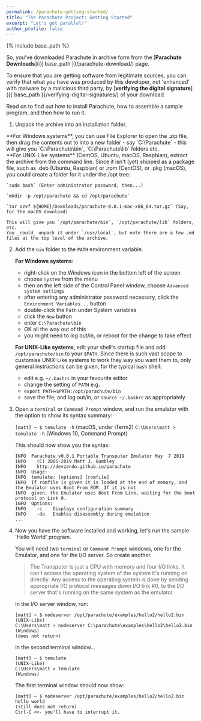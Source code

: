 ```yaml
---
permalink: /parachute-getting-started/
title: "The Parachute Project: Getting Started"
excerpt: "Let's get parallel!"
author_profile: false
---
```


{% include base_path %}

So, you've downloaded Parachute in archive form from the [**Parachute Downloads**]({{ base_path }}/parachute-download/)
page. 

To ensure that you are getting software from legitimate sources, you can verify that what you have was produced by this
developer, not 'enhanced' with malware by a malicious third party, by 
[**verifying the digital signature**]({{ base_path }}/verifying-digital-signatures/) of your download.

Read on to find out how to install Parachute, how to assemble a sample program, and then how to run it.

1.  Unpack the archive into an installation folder.

<div color="#FF0000">
    **For Windows systems**, you can use File Explorer to open the .zip file, then drag the contents out to
    into a new folder - say `C:\Parachute` - this will give you `C:\Parachute\bin`, `C:\Parachute\lib` folders etc.
</div>
<div color="#00FF00">    
    **For UNIX-Like systems** (CentOS, Ubuntu, macOS, Raspbian), extract the archive from the command line.
    Since it isn't (yet) shipped as a package file, such as .deb (Ubuntu, Raspbian) or .rpm (CentOS),
    or .pkg (macOS), you could create a folder for it under the /opt tree:
    
    `sudo bash` (Enter administrator password, then...)
    
    `mkdir -p /opt/parachute && cd /opt/parachute`
    
    `tar xzvf ${HOME}/Downloads/parachute-0.0.1-mac-x86_64.tar.gz` (Say, for the macOS download)
    
    This will give you `/opt/parachute/bin`, `/opt/parachute/lib` folders, etc.
    You _could_ unpack it under `/usr/local`, but note there are a few .md files at the top level of the archive.
</div>
    
2.  Add the `bin` folder to the `PATH` environment variable.

    **For Windows systems**: 
       * right-click on the Windows icon in the bottom left of the screen
       * choose `System` from the menu
       * then on the left side of the Control Panel window, choose `Advanced system settings`
       * after entering any administrator password necessary, click the `Environment Variables...` button
       * double-click the `Path` under System variables
       * click the `New` button
       * enter `C:\Parachute\bin`
       * OK all the way out of this
       * you might need to log out/in, or reboot for the change to take effect
       
    **For UNIX-Like systems**, edit your shell's startup file and add `/opt/parachute/bin` to your `$PATH`.
    Since there is such vast scope to customise UNIX-Like systems to work they way you want them to, only
    general instructions can be given, for the typical `bash` shell:
       * edit e.g. `~/.bashrc` in your favourite editor
       * change the setting of `PATH` e.g.
       * `export PATH=$PATH:/opt/parachute/bin`
       * save the file, and log out/in, or `source ~/.bashrc` as appropriately
       
3.  Open a `terminal` or `Command Prompt` window, and run the emulator with the option to show its syntax summary:

    `[matt] ~ $ temulate -h` (macOS, under iTerm2)
    `C:\Users\matt > temulate -h` (Windows 10, Command Prompt)
    
    This should now show you the syntax:
    ```
    INFO  Parachute v0.0.1 Portable Transputer Emulator May  7 2019
    INFO    (C) 2005-2019 Matt J. Gumbley
    INFO    http://devzendo.github.io/parachute
    INFO  Usage:
    INFO  temulate: [options] [romfile]
    INFO  If romfile is given it is loaded at the end of memory, and the Emulator uses Boot From ROM. If it is not
    INFO  given, the Emulator uses Boot From Link, waiting for the boot protocol on Link 0.
    INFO  Options:
    INFO    -c    Displays configuration summary
    INFO    -da   Enables disassembly during emulation
    ...
    ```
    
4.  Now you have the software installed and working, let's run the sample 'Hello World' program.

    You will need two `terminal` or `Command Prompt` windows, one for the Emulator, and one for the I/O server. 
    So create another. 
    
    > The Transputer is just a CPU with memory and four I/O links. It can't access the operating
    > system of the system it's running on directly. Any access to the operating system is done by sending appropriate
    > I/O protocol messages down I/O link #0, to the I/O server that's running on the same system as the emulator.
    
    In the I/O server window, run:
    
    ```
    [matt] ~ $ nodeserver /opt/parachute/examples/hello2/hello2.bin        (UNIX-Like)
    C:\Users\matt > nodeserver C:\parachute\examples\hello2\hello2.bin     (Windows)
    (does not return)
    ```
    
    In the second terminal window...
    ```
    [matt] ~ $ temulate                                                    (UNIX-Like)
    C:\Users\matt > temulate                                               (Windows)
    ```
    
    The first terminal window should now show:
    ```
    [matt] ~ $ nodeserver /opt/parachute/examples/hello2/hello2.bin
    hello world
    (still does not return)
    Ctrl-C <<- you'll have to interrupt it.
    ```
